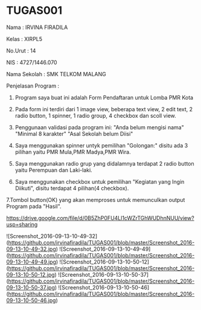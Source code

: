 # TUGAS001
Nama : IRVINA FIRADILA

Kelas : XIRPL5

No.Urut : 14

NIS : 4727/1446.070

Nama Sekolah : SMK TELKOM MALANG

Penjelasan Program :

1. Program saya buat ini adalah Form Pendaftaran untuk Lomba PMR Kota

2. Pada form ini terdiri dari 1 image view, beberapa text view, 2 edit text, 2 radio button, 1 spinner, 1 radio group,  4 checkbox dan scoll view.

3. Penggunaan validasi pada program ini:
"Anda belum mengisi nama"
"Minimal 8 karakter"
"Asal Sekolah belum Diisi"

4. Saya menggunakan spinner untyk pemilihan "Golongan:" disitu ada 3 pilihan yaitu PMR Mula,PMR Madya,PMR Wira.

5. Saya menggunakan radio grup yang didalamnya terdapat 2 radio button yaitu Perempuan dan Laki-laki.

6. Saya menggunakan checkbox untuk pemilihan "Kegiatan yang Ingin Diikuti", disitu terdapat 4 pilihan(4 checkbox).

7.Tombol button(OK) yang akan memproses untuk memunculkan output Program pada "Hasil".

https://drive.google.com/file/d/0B5ZhP0FU4Ll1cWZrTGhWUDhnNUU/view?usp=sharing


![Screenshot_2016-09-13-10-49-32] (https://github.com/irvinafiradila/TUGAS001/blob/master/Screenshot_2016-09-13-10-49-32.jpg)
![Screenshot_2016-09-13-10-49-49] (https://github.com/irvinafiradila/TUGAS001/blob/master/Screenshot_2016-09-13-10-49-49.jpg)
![Screenshot_2016-09-13-10-50-12] (https://github.com/irvinafiradila/TUGAS001/blob/master/Screenshot_2016-09-13-10-50-12.jpg)
![Screenshot_2016-09-13-10-50-37] (https://github.com/irvinafiradila/TUGAS001/blob/master/Screenshot_2016-09-13-10-50-37.jpg)
![Screenshot_2016-09-13-10-50-46] (https://github.com/irvinafiradila/TUGAS001/blob/master/Screenshot_2016-09-13-10-50-46.jpg)

